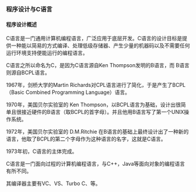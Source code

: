 ### 程序设计与C语言 ###
#### 程序设计概述 ####

C语言是一门通用计算机编程语言，广泛应用于底层开发。C语言的设计目标是提供一种能以简易的方式编译、处理低级存储器、产生少量的机器码以及不需要任何运行环境支持便能运行的编程语言。

C语言之所以命名为C，是因为C语言源自Ken Thompson发明的B语言，而 B语言则源自BCPL语言。

1967年，剑桥大学的Martin Richards对CPL语言进行了简化，于是产生了BCPL（Basic Combined Programming Language）语言。

1970年，美国贝尔实验室的 Ken Thompson，以BCPL语言为基础，设计出很简单且很接近硬件的B语言（取BCPL的首字母）。并且他用B语言写了第一个UNIX操作系统。

1972年，美国贝尔实验室的 D.M.Ritchie 在B语言的基础上最终设计出了一种新的语言，他取了BCPL的第二个字母作为这种语言的名字，这就是C语言。

1973年初，C语言的主体完成。

C语言是一门面向过程的计算机编程语言，与C++，Java等面向对象的编程语言有所不同。

其编译器主要有VC、VS、Turbo C、等。